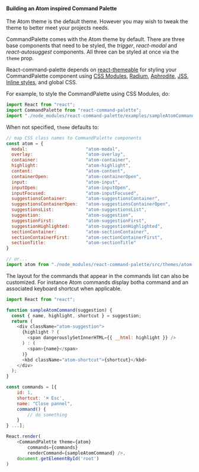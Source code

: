 #### Building an Atom inspired Command Palette

The Atom theme is the default theme. However you may wish to tweak the theme to better meet your projects needs.

CommandPalette comes with the Atom theme by default. There are three base components that need to be styled, the _trigger_, _react-modal_ and _react-autosuggest_ components. All three can be styled at once via the `theme` prop.

React-command-palette depends on [react-themeable](https://github.com/markdalgleish/react-themeable) for styling your CommandPalette component using [CSS Modules](https://github.com/css-modules/css-modules), [Radium](https://github.com/FormidableLabs/radium), [Aphrodite](https://github.com/Khan/aphrodite), [JSS](https://github.com/cssinjs/jss), [Inline styles](https://facebook.github.io/react/docs/dom-elements.html#style), and global CSS.

For example, to style the CommandPalette using CSS Modules, do:

```js
import React from "react";
import CommandPalette from "react-command-palette";
import "./node_modules/react-command-palette/examples/sampleAtomCommand.css";
```

When not specified, `theme` defaults to:

```js
// map CSS class names to CommandPalette components
const atom = {
  modal:                      "atom-modal",
  overlay:                    "atom-overlay",
  container:                  "atom-container",
  highlight:                  "atom-highlight",
  content:                    "atom-content",
  containerOpen:              "atom-containerOpen",
  input:                      "atom-input",
  inputOpen:                  "atom-inputOpen",
  inputFocused:               "atom-inputFocused",
  suggestionsContainer:       "atom-suggestionsContainer",
  suggestionsContainerOpen:   "atom-suggestionsContainerOpen",
  suggestionsList:            "atom-suggestionsList",
  suggestion:                 "atom-suggestion",
  suggestionFirst:            "atom-suggestionFirst",
  suggestionHighlighted:      "atom-suggestionHighlighted",
  sectionContainer:           "atom-sectionContainer",
  sectionContainerFirst:      "atom-sectionContainerFirst",
  sectionTitle:               "atom-sectionTitle"
}

// or...
import atom from "./node_modules/react-command-palette/src/themes/atom-theme";
```

The layout for the commands that appear in the commands list can also be customized. For instance Atom commands display botha command and an associated keyboard shortcut when applicable. 

```js
import React from "react";

function sampleAtomCommand(suggestion) {
  const { name, highlight, shortcut } = suggestion;
  return (
    <div className="atom-suggestion">
      {highlight ? (
        <span dangerouslySetInnerHTML={{ __html: highlight }} />
      ) : (
        <span>{name}</span>
      )}
      <kbd className="atom-shortcut">{shortcut}</kbd>
    </div>
  );
}

const commands = [{
    id: 1,
    shortcut: '⌘ Esc',
    name: "Close pannel",
    command() {
        // do something
    }
} ...];

React.render(
    <CommandPalette theme={atom} 
        commands={commands} 
        renderCommand={sampleAtomCommand} />, 
    document.getElementById('root')
)
```

